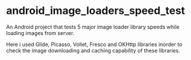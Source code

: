 # android_image_loaders_speed_test
An Android project that tests 5 major image loader library speeds while loading images from server.


Here i used Glide, Picasso, Vollet, Fresco and OKHttp libraries inorder to check the image downloading and caching capability of these libraries.
